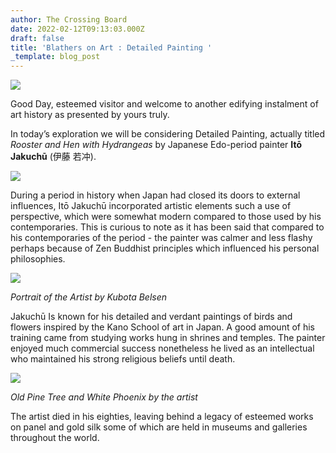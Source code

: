 ```yaml
---
author: The Crossing Board
date: 2022-02-12T09:13:03.000Z
draft: false
title: 'Blathers on Art : Detailed Painting '
_template: blog_post
---
```


![](/images/news/blathers-1.png)

Good Day, esteemed visitor and welcome to another edifying instalment of art history as presented by yours truly.

In today’s exploration we will be considering Detailed Painting, actually titled _Rooster and Hen with Hydrangeas_ by Japanese Edo-period painter **Itō Jakuchū** (伊藤 若冲).

![](/images/news/96e3ee45696f488ba8fbff93937bab53.jpeg)

During a period in history when Japan had closed its doors to external influences, Itō Jakuchū incorporated artistic elements such a use of perspective, which were somewhat modern compared to those used by his contemporaries. This is curious to note as it has been said that compared to his contemporaries of the period - the painter was calmer and less flashy perhaps because of Zen Buddhist principles which influenced his personal philosophies.

![](/images/news/7be902517224473896ff20167e715c1b.jpeg)

_Portrait of the Artist by Kubota Belsen_

Jakuchū Is known for his detailed and verdant paintings of birds and flowers inspired by the Kano School of art in Japan. A good amount of his training came from studying works hung in shrines and temples. The painter enjoyed much commercial success nonetheless he lived as an intellectual who maintained his strong religious beliefs until death.

![](/images/news/f81e94defa9e439babf0b48d0599c2fd.jpeg)

_Old Pine Tree and White Phoenix by the artist_

The artist died in his eighties, leaving behind a legacy of esteemed works on panel and gold silk some of which are held in museums and galleries throughout the world.
